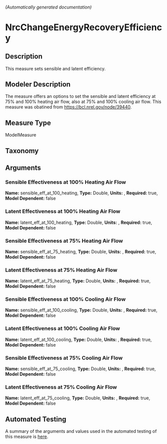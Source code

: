 

###### (Automatically generated documentation)

# NrcChangeEnergyRecoveryEfficiency

## Description
This measure sets sensible and latent efficiency.

## Modeler Description
The measure offers an options to set the sensible and latent efficiency at 75% and 100% heating air flow, also at 75% and 100% cooling air flow. This measure was obatined from https://bcl.nrel.gov/node/39440.

## Measure Type
ModelMeasure

## Taxonomy


## Arguments


### Sensible Effectiveness at 100% Heating Air Flow

**Name:** sensible_eff_at_100_heating,
**Type:** Double,
**Units:** ,
**Required:** true,
**Model Dependent:** false

### Latent Effectiveness at 100% Heating Air Flow

**Name:** latent_eff_at_100_heating,
**Type:** Double,
**Units:** ,
**Required:** true,
**Model Dependent:** false

### Sensible Effectiveness at 75% Heating Air Flow

**Name:** sensible_eff_at_75_heating,
**Type:** Double,
**Units:** ,
**Required:** true,
**Model Dependent:** false

### Latent Effectiveness at 75% Heating Air Flow

**Name:** latent_eff_at_75_heating,
**Type:** Double,
**Units:** ,
**Required:** true,
**Model Dependent:** false

### Sensible Effectiveness at 100% Cooling Air Flow

**Name:** sensible_eff_at_100_cooling,
**Type:** Double,
**Units:** ,
**Required:** true,
**Model Dependent:** false

### Latent Effectiveness at 100% Cooling Air Flow

**Name:** latent_eff_at_100_cooling,
**Type:** Double,
**Units:** ,
**Required:** true,
**Model Dependent:** false

### Sensible Effectiveness at 75% Cooling Air Flow

**Name:** sensible_eff_at_75_cooling,
**Type:** Double,
**Units:** ,
**Required:** true,
**Model Dependent:** false

### Latent Effectiveness at 75% Cooling Air Flow

**Name:** latent_eff_at_75_cooling,
**Type:** Double,
**Units:** ,
**Required:** true,
**Model Dependent:** false






## Automated Testing
A summary of the arguments and values used in the automated testing of this measure is [here](./tests/README.md).
